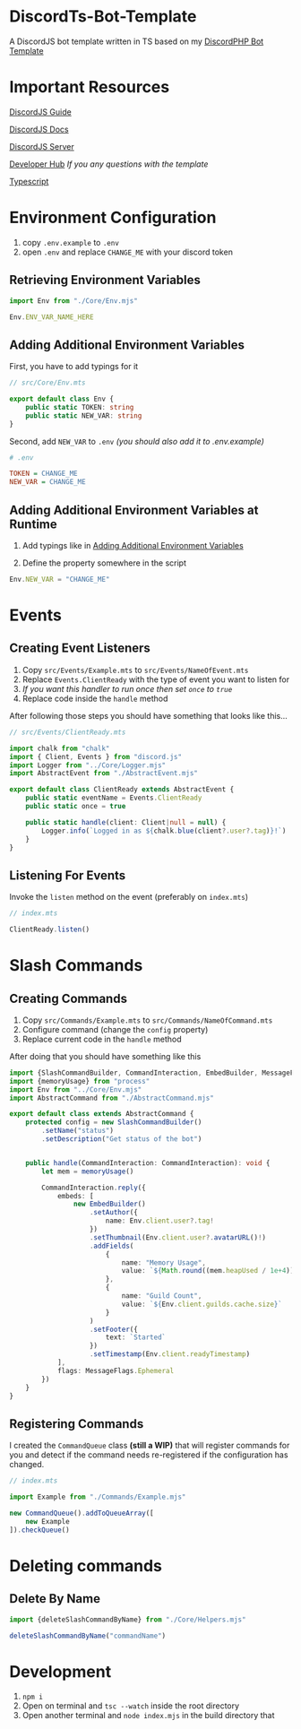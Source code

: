 # DiscordTs-Bot-Template

A DiscordJS bot template written in TS based on my [DiscordPHP Bot Template](https://github.com/commandstring/discordphp-bot-template)

# Important Resources

[DiscordJS Guide](https://discordjs.guide)

[DiscordJS Docs](https://discord.js.org/#/)

[DiscordJS Server](https://discord.gg/djs)

[Developer Hub](https://discord.gg/TgrcSkuDtQ) *If you any questions with the template*

[Typescript](https://www.typescriptlang.org/)

# Environment Configuration

1. copy `.env.example` to `.env`
2. open `.env` and replace `CHANGE_ME` with your discord token

## Retrieving Environment Variables

```ts
import Env from "./Core/Env.mjs"

Env.ENV_VAR_NAME_HERE
```

## Adding Additional Environment Variables

First, you have to add typings for it

```ts
// src/Core/Env.mts

export default class Env {
	public static TOKEN: string
	public static NEW_VAR: string
}
```

Second, add `NEW_VAR` to `.env` *(you should also add it to .env.example)*

```ini
# .env

TOKEN = CHANGE_ME
NEW_VAR = CHANGE_ME
```

## Adding Additional Environment Variables at Runtime

1. Add typings like in [Adding Additional Environment Variables](#adding-additional-environment-variables)

2. Define the property somewhere in the script

```ts
Env.NEW_VAR = "CHANGE_ME"
```

# Events

## Creating Event Listeners

1. Copy `src/Events/Example.mts` to `src/Events/NameOfEvent.mts`
2. Replace `Events.ClientReady` with the type of event you want to listen for
3. *If you want this handler to run once then set `once` to `true`*
4. Replace code inside the `handle` method

After following those steps you should have something that looks like this...

```ts
// src/Events/ClientReady.mts

import chalk from "chalk"
import { Client, Events } from "discord.js"
import Logger from "../Core/Logger.mjs"
import AbstractEvent from "./AbstractEvent.mjs"

export default class ClientReady extends AbstractEvent {
    public static eventName = Events.ClientReady
    public static once = true

    public static handle(client: Client|null = null) {
        Logger.info(`Logged in as ${chalk.blue(client?.user?.tag)}!`)
    }
}

```

## Listening For Events

Invoke the `listen` method on the event (preferably on `index.mts`)

```ts
// index.mts

ClientReady.listen()
```

# Slash Commands

## Creating Commands

1. Copy `src/Commands/Example.mts` to `src/Commands/NameOfCommand.mts`
2. Configure command (change the `config` property)
3. Replace current code in the `handle` method

After doing that you should have something like this

```ts
import {SlashCommandBuilder, CommandInteraction, EmbedBuilder, MessageFlags} from "discord.js"
import {memoryUsage} from "process"
import Env from "../Core/Env.mjs"
import AbstractCommand from "./AbstractCommand.mjs"

export default class extends AbstractCommand {
    protected config = new SlashCommandBuilder()
        .setName("status")
        .setDescription("Get status of the bot")


    public handle(CommandInteraction: CommandInteraction): void {
        let mem = memoryUsage()

        CommandInteraction.reply({
            embeds: [
                new EmbedBuilder()
                    .setAuthor({
                        name: Env.client.user?.tag!
                    })
                    .setThumbnail(Env.client.user?.avatarURL()!)
                    .addFields(
                        {
                            name: "Memory Usage",
                            value: `${Math.round((mem.heapUsed / 1e+4)) / 1e+2} MB`
                        },
                        {
                            name: "Guild Count",
                            value: `${Env.client.guilds.cache.size}`
                        }
                    )
                    .setFooter({
                        text: `Started`
                    })
                    .setTimestamp(Env.client.readyTimestamp)
            ],
            flags: MessageFlags.Ephemeral
        })
    }
}
```

## Registering Commands

I created the `CommandQueue` class **(still a WIP)** that will register commands for you and detect if the command needs re-registered if the configuration has changed.

```ts
// index.mts

import Example from "./Commands/Example.mjs"

new CommandQueue().addToQueueArray([
    new Example
]).checkQueue()
```

# Deleting commands

## Delete By Name

```ts
import {deleteSlashCommandByName} from "./Core/Helpers.mjs"

deleteSlashCommandByName("commandName")
```

# Development

1. `npm i`
2. Open on terminal and `tsc --watch` inside the root directory
3. Open another terminal and `node index.mjs` in the build directory that
